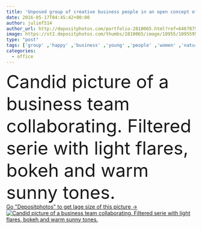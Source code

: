 ```yaml
---
title: 'Unposed group of creative business people in an open concept office brainstorming their next project.'
date: 2016-05-17T04:45:42+00:00
author: julief514
author_url: http://depositphotos.com/portfolio-2810065.html?ref=64678756
image: https://st2.depositphotos.com/thumbs/2810065/image/10955/109559510/api_thumb_450.jpg?forcejpeg=true
type: "post"
tags: ['group' ,'happy' ,'business' ,'young' ,'people' ,'women' ,'natural' ,'man' ,'Men' ,'creative' ,'office' ,'authentic' ,'diversity' ,'woman' ,'conversation' ,'digital' ,'talking' ,'businessman' ,'Presentation' ,'concentration' ,'discussion' ,'tablet' ,'serious' ,'team' ,'innovation' ,'leadership' ,'owner' ,'candid' ,'Gesturing' ,'meeting' ,'businesswoman' ,'confident' ,'interview' ,'diverse' ,'boss' ,'disagreement' ,'CEO' ,'brainstorming' ,'discussing' ,'agency' ,'brainstorm' ,'concerned' ,'Real People' ,'african american' ,'mixed race' ,'Small Business' ,'multi ethnic' ]
categories: 
  - office
---
```

<div aling="center">
            <font size="60"> Candid picture of a business team collaborating. Filtered serie with light flares, bokeh  and warm sunny tones.</font>   
</div>
<div>
    <a href='https://depositphotos.com/109559510/stock-photo-unposed-group-of-creative-business.html?ref=64678756' target=_blank > Go "Depositphotos" to get lage size of this picture ->
        <img href='https://depositphotos.com/109559510/stock-photo-unposed-group-of-creative-business.html?ref=64678756' src='https://st2.depositphotos.com/2810065/10955/i/950/depositphotos_109559510-stock-photo-unposed-group-of-creative-business.jpg?forcejpeg=true' alt='Candid picture of a business team collaborating. Filtered serie with light flares, bokeh  and warm sunny tones.' >
    </a>
</div>

